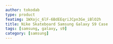 ```yaml
---
author: tokodab
type: product
featimg: 1WXojc_6lF-6BdEEqriJCpn3Ge_iBlO2h
title: Nike Skateboard Samsung Galaxy S9 Case
tags: [samsung, galaxy, s9]
category: [samsung]
---
```

